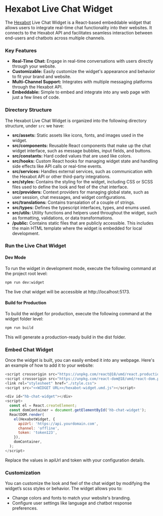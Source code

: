 # Hexabot Live Chat Widget

The [Hexabot](https://hexabot.ai/) Live Chat Widget is a React-based embeddable widget that allows users to integrate real-time chat functionality into their websites. It connects to the Hexabot API and facilitates seamless interaction between end-users and chatbots across multiple channels.

### Key Features

* **Real-Time Chat:** Engage in real-time conversations with users directly through your website.
* **Customizable:** Easily customize the widget's appearance and behavior to fit your brand and website.
* **Multi-Channel Support:** Integrates with multiple messaging platforms through the Hexabot API.
* **Embeddable:** Simple to embed and integrate into any web page with just a few lines of code.

### Directory Structure

The Hexabot Live Chat Widget is organized into the following directory structure, under `src` we have:

* **src/assets:** Static assets like icons, fonts, and images used in the widget.
* **src/components:** Reusable React components that make up the chat widget interface, such as message bubbles, input fields, and buttons.
* **src/constants:** Hard coded values that are used like colors.
* **src/hooks:** Custom React hooks for managing widget state and handling side effects like API calls or real-time events.
* **src/services:** Handles external services, such as communication with the Hexabot API or other third-party integrations.
* **src/styles:** Contains the styling for the widget, including CSS or SCSS files used to define the look and feel of the chat interface.
* **src/providers:** Context providers for managing global state, such as user session, chat messages, and widget configurations.
* **src/translations:** Contains transalation of a couple of strings.
* **src/types:** Defines the typescript interfaces, types, and enums used.
* **src/utils:** Utility functions and helpers used throughout the widget, such as formatting, validations, or data transformations.
* **/public:** Contains static files that are publicly accessible. This includes the main HTML template where the widget is embedded for local development.

### Run the Live Chat Widget

#### Dev Mode

To run the widget in development mode, execute the following command at the project root level:

```bash
npm run dev:widget
```

The live chat widget will be accessible at http://localhost:5173.

#### Build for Production

To build the widget for production, execute the following command at the widget folder level:

```bash
npm run build
```

This will generate a production-ready build in the dist folder.

### Embed Chat Widget

Once the widget is built, you can easily embed it into any webpage. Here's an example of how to add it to your website:

```js
<script crossorigin src="https://unpkg.com/react@18/umd/react.production.min.js"></script>
<script crossorigin src="https://unpkg.com/react-dom@18/umd/react-dom.production.min.js"></script>
<link rel="stylesheet" href="./style.css">
<script src="<<WIDGET URL>>/hexabot-widget.umd.js"></script>

<div id="hb-chat-widget"></div>
<script>
  const el = React.createElement;
  const domContainer = document.getElementById('hb-chat-widget');
  ReactDOM.render(
    el(HexabotWidget, {
      apiUrl: 'https://api.yourdomain.com',
      channel: 'offline',
      token: 'token123',
    }),
    domContainer,
  );
</script>
```

Replace the values in apiUrl and token with your configuration details.

### Customization

You can customize the look and feel of the chat widget by modifying the widget’s scss styles or behavior. The widget allows you to:

* Change colors and fonts to match your website's branding.
* Configure user settings like language and chatbot response preferences.
